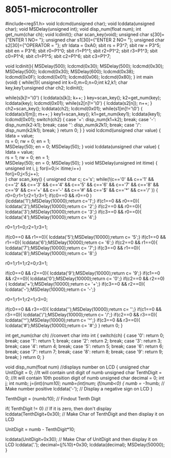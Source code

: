 # 8051-microcontroller

#include<reg51.h>
void lcdcmd(unsigned char);
void lcddata(unsigned char);
void MSDelay(unsigned int);
void disp_num(float num);
int get_num(char ch);
void lcdinit();
char scan_key(void);
unsigned char s[30]={"ENTER 1 NO= "};
unsigned char s1[30]={"ENTER 2 NO= "};
unsigned char s2[30]={"OPERATOR = "};
sfr ldata = 0xA0;
sbit rs = P3^7;
sbit rw = P3^5;
sbit en = P3^6;
sbit r0=P1^0;
sbit r1=P1^1;
sbit r2=P1^2;
sbit r3=P1^3;
sbit c0=P1^4;
sbit c1=P1^5;
sbit c2=P1^6;
sbit c3=P1^7;

void lcdinit(){
MSDelay(500);
lcdcmd(0x30);
MSDelay(500);
lcdcmd(0x30);
MSDelay(500);
lcdcmd(0x30);
MSDelay(600);
    lcdcmd(0x38);
    lcdcmd(0x0F);
    lcdcmd(0x01);
    lcdcmd(0x06);
    lcdcmd(0x80);
}
int main (void)
  {
   while(1){
   unsigned int k=0,m=0,n=0;int k2,k1; char key,key1;unsigned char ch2;
   lcdinit();
    
while(s[k]!='\0')
{
lcddata(s[k]);
k++;
}
key=scan_key();
k2=get_num(key);
lcddata(key);
lcdcmd(0x01);
while(s2[n]!='\0')
{
lcddata(s2[n]);
n++;
}
ch2=scan_key();
        lcddata(ch2);
lcdcmd(0x01);
while(s1[m]!='\0')
{
lcddata(s1[m]);
m++;
}
key1=scan_key();
k1=get_num(key1);
lcddata(key1);
        lcdcmd(0x01);
switch(ch2)
{
case '+':
disp_num(k1+k2);
break;
case '-':
disp_num(k2-k1);
break;
case '*':
disp_num(k2*k1);
break;
case '/':
disp_num(k2/k1);
break;
}
return 0;
}
}
void lcdcmd(unsigned char value)
  {
    ldata = value;      
    rs = 0;
    rw = 0;
    en = 1;            
    MSDelay(50);
    en = 0;
		MSDelay(50);
  }
void lcddata(unsigned char value)
  {
    ldata = value;  
    rs = 1;
    rw = 0;
    en = 1;          
    MSDelay(50);
    en = 0;
    MSDelay(50);
  }
void MSDelay(unsigned int itime)
  {
    unsigned int i, j;
    for(i=0;i< itime;i++)           
      for(j=0;j<5;j++);       
  }
char scan_key()
{
unsigned char c;
c='s';
while(!(c=='0' && c=='1' &&  c=='2' && c=='3' && c=='4' && c=='5' && c=='6' && c=='7' && c=='8'
 && c=='9' && c=='+' && c=='-' && c=='#' && c=='$' && c=='*' && c=='/' ))
{
r0=0;r1=1;r2=1;r3=1;
if(c0==0 && r0==0 ){lcddata('1');MSDelay(10000);return c='1';}
    if(c1==0 && r0==0){ lcddata('2');MSDelay(10000);return c= '2';}
if(c2==0 && r0==0){ lcddata('3');MSDelay(10000);return c= '3';}
if(c3==0 && r0==0){ lcddata('4');MSDelay(10000);return c= '4';}
  
r0=1;r1=0;r2=1;r3=1;

if(c0==0 && r1==0){ lcddata('5');MSDelay(10000);return c= '5';}
    if(c1==0 && r1==0){ lcddata('6');MSDelay(10000);return c= '6';}
if(c2==0 && r1==0){ lcddata('7');MSDelay(10000);return c= '7';}
if(c3==0 && r1==0){ lcddata('8');MSDelay(10000);return c= '8';}

r0=1;r1=1;r2=0;r3=1;

if(c0==0 && r2==0){ lcddata('9');MSDelay(10000);return c= '9';}
    if(c1==0 && r2==0){ lcddata('0');MSDelay(10000);return c= '0';}
if(c2==0 && r2==0){ lcddata('+');MSDelay(10000);return c= '+';}
if(c3==0 && r2==0){ lcddata('-');MSDelay(10000);return c= '-';}

r0=1;r1=1;r2=1;r3=0;

if(c0==0 && r3==0){ lcddata('');MSDelay(10000);return c= '';}
    if(c1==0 && r3==0){ lcddata('/');MSDelay(10000);return c= '/';}
if(c2==0 && r3==0){ lcddata('^');MSDelay(10000);return c= '^';}
if(c3==0 && r3==0){ lcddata('#');MSDelay(10000);return c= '#';}
}
return 0;
}

int get_num(char ch)         //convert char into int
{
switch(ch)
{
case '0': return 0; break;
case '1': return 1; break;
case '2': return 2; break;
case '3': return 3; break;
case '4': return 4; break;
case '5': return 5; break;
case '6': return 6; break;
case '7': return 7; break;
case '8': return 8; break;
case '9': return 9; break;
}
return 0;
}

void disp_num(float num)            //displays number on LCD
{
unsigned char UnitDigit  = 0;  //It will contain unit digit of numb
unsigned char TenthDigit = 0;  //It will contain 10th position digit of numb
unsigned char decimal = 0;
int j;
int numb;
j=(int)(num*10);
numb=(int)num;
if(numb<0)
{
numb = -1*numb;  // Make number positive
lcddata('-');	// Display a negative sign on LCD
}

TenthDigit = (numb/10);	         // Findout Tenth Digit

if( TenthDigit != 0)	         // If it is zero, then don't display
lcddata(TenthDigit+0x30);	 // Make Char of TenthDigit and then display it on LCD

UnitDigit = numb - TenthDigit*10;

lcddata(UnitDigit+0x30);	 // Make Char of UnitDigit and then display it on LCD
lcddata('.');
decimal=(j%10)+0x30;
lcddata(decimal);
MSDelay(50000);
}
